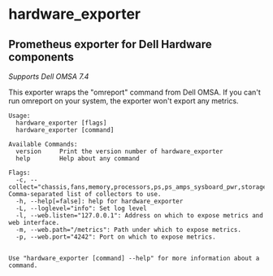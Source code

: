 # hardware_exporter

## Prometheus exporter for Dell Hardware components

*Supports Dell OMSA 7.4*

This exporter wraps the "omreport" command from Dell OMSA. If you can't run omreport on your system, the exporter won't export any metrics.


	Usage:
	  hardware_exporter [flags]
	  hardware_exporter [command]
	
	Available Commands:
	  version     Print the version number of hardware_exporter
	  help        Help about any command
	
	Flags:
	  -c, --collect="chassis,fans,memory,processors,ps,ps_amps_sysboard_pwr,storage_battery,storage_enclosure,storage_controller,storage_vdisk,system,temps,volts": Comma-separated list of collectors to use.
	  -h, --help[=false]: help for hardware_exporter
	  -L, --loglevel="info": Set log level
	  -l, --web.listen="127.0.0.1": Address on which to expose metrics and web interface.
	  -m, --web.path="/metrics": Path under which to expose metrics.
	  -p, --web.port="4242": Port on which to expose metrics.
	
	
	Use "hardware_exporter [command] --help" for more information about a command.